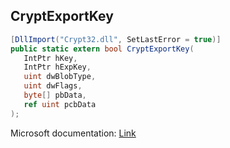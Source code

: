 ## CryptExportKey

```csharp
[DllImport("Crypt32.dll", SetLastError = true)]
public static extern bool CryptExportKey(
   IntPtr hKey,
   IntPtr hExpKey,
   uint dwBlobType,
   uint dwFlags,
   byte[] pbData,
   ref uint pcbData
);
```

Microsoft documentation: [Link](https://docs.microsoft.com/en-us/windows/win32/api/wincrypt/nf-wincrypt-cryptexportkey)
